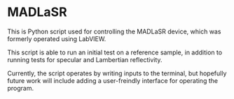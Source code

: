 # MADLaSR

This is Python script used for controlling the MADLaSR device, which was formerly operated using LabVIEW.

This script is able to run an initial test on a reference sample, in addition to running tests for specular and Lambertian reflectivity. 

Currently, the script operates by writing inputs to the terminal, but hopefully future work will include adding a user-freindly interface for operating the program.
